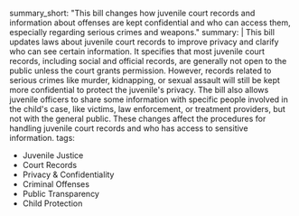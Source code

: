 summary_short: "This bill changes how juvenile court records and information about offenses are kept confidential and who can access them, especially regarding serious crimes and weapons."
summary: |
  This bill updates laws about juvenile court records to improve privacy and clarify who can see certain information. It specifies that most juvenile court records, including social and official records, are generally not open to the public unless the court grants permission. However, records related to serious crimes like murder, kidnapping, or sexual assault will still be kept more confidential to protect the juvenile's privacy. The bill also allows juvenile officers to share some information with specific people involved in the child's case, like victims, law enforcement, or treatment providers, but not with the general public. These changes affect the procedures for handling juvenile court records and who has access to sensitive information.
tags:
  - Juvenile Justice
  - Court Records
  - Privacy & Confidentiality
  - Criminal Offenses
  - Public Transparency
  - Child Protection
